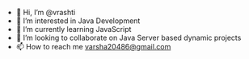 - 👋 Hi, I’m @vrashti
- 👀 I’m interested in Java Development
- 🌱 I’m currently learning JavaScript
- 💞️ I’m looking to collaborate on Java Server based dynamic projects
- 📫 How to reach me varsha20486@gmail.com

<!---
vrashti/vrashti is a ✨ special ✨ repository because its `README.md` (this file) appears on your GitHub profile.
You can click the Preview link to take a look at your changes.
--->
